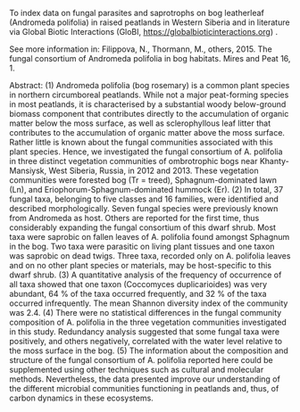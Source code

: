 To index data on fungal parasites and saprotrophs on bog leatherleaf (Andromeda polifolia) in raised peatlands in Western Siberia and in literature via Global Biotic Interactions (GloBI, https://globalbioticinteractions.org) .

See more information in: Filippova, N., Thormann, M., others, 2015. The fungal consortium of Andromeda polifolia in bog habitats. Mires and Peat 16, 1.

Abstract:
(1) Andromeda polifolia (bog rosemary) is a common plant species in northern circumboreal peatlands. While not a major peat-forming species in most peatlands, it is characterised by a substantial woody below-ground biomass component that contributes directly to the accumulation of organic matter below the moss surface, as well as sclerophyllous leaf litter that contributes to the accumulation of organic matter above the moss surface. Rather little is known about the fungal communities associated with this plant species. Hence, we investigated the fungal consortium of A. polifolia in three distinct vegetation communities of ombrotrophic bogs near Khanty-Mansiysk, West Siberia, Russia, in 2012 and 2013. These vegetation communities were forested bog (Tr = treed), Sphagnum-dominated lawn (Ln), and Eriophorum-Sphagnum-dominated hummock (Er).
(2) In total, 37 fungal taxa, belonging to five classes and 16 families, were identified and described morphologically. Seven fungal species were previously known from Andromeda as host. Others are reported for the first time, thus considerably expanding the fungal consortium of this dwarf shrub. Most taxa were saprobic on fallen leaves of A. polifolia found amongst Sphagnum in the bog. Two taxa were parasitic on living plant tissues and one taxon was saprobic on dead twigs. Three taxa, recorded only on A. polifolia leaves and on no other plant species or materials, may be host-specific to this dwarf shrub.
(3) A quantitative analysis of the frequency of occurrence of all taxa showed that one taxon (Coccomyces duplicarioides) was very abundant, 64 % of the taxa occurred frequently, and 32 % of the taxa occurred infrequently. The mean Shannon diversity index of the community was 2.4.
(4) There were no statistical differences in the fungal community composition of A. polifolia in the three vegetation communities investigated in this study. Redundancy analysis suggested that some fungal taxa were positively, and others negatively, correlated with the water level relative to the moss surface in the bog.
(5) The information about the composition and structure of the fungal consortium of A. polifolia reported here could be supplemented using other techniques such as cultural and molecular methods. Nevertheless, the data presented improve our understanding of the different microbial communities functioning in peatlands and, thus, of carbon dynamics in these ecosystems.
